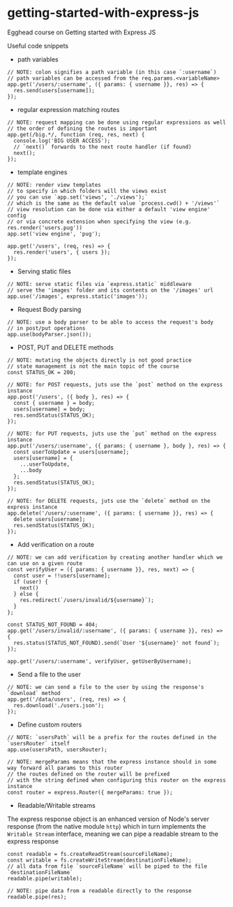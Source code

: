 # getting-started-with-express-js
Egghead course on Getting started with Express JS

Useful code snippets
- path variables
```
// NOTE: colon signifies a path variable (in this case `:username`)
// path variables can be accessed from the req.params.<variableName>
app.get('/users/:username', ({ params: { username }}, res) => {
  res.send(users[username]);
});
```

- regular expression matching routes
```
// NOTE: request mapping can be done using regular expressions as well
// the order of defining the routes is important
app.get(/big.*/, function (req, res, next) {
  console.log('BIG USER ACCESS');
  // `next()` forwards to the next route handler (if found)
  next();
});
```

- template engines
```
// NOTE: render view templates
// to specify in which folders will the views exist
// you can use `app.set('views', './views');`
// which is the same as the default value `process.cwd() + '/views'`
// view resolution can be done via either a default 'view engine' config
// or via concrete extension when specifying the view (e.g. res.render('users.pug'))
app.set('view engine', 'pug');

app.get('/users', (req, res) => {
  res.render('users', { users });
});
```

- Serving static files
```
// NOTE: serve static files via `express.static` middleware
// serve the 'images' folder and its contents on the '/images' url
app.use('/images', express.static('images'));
```

- Request Body parsing
```
// NOTE: use a body parser to be able to access the request's body
// in post/put operations
app.use(bodyParser.json());
```

- POST, PUT and DELETE methods
```
// NOTE: mutating the objects directly is not good practice
// state management is not the main topic of the course
const STATUS_OK = 200;

// NOTE: for POST requests, juts use the `post` method on the express instance
app.post('/users', ({ body }, res) => {
  const { username } = body;
  users[username] = body;
  res.sendStatus(STATUS_OK);
});

// NOTE: for PUT requests, juts use the `put` method on the express instance
app.put('/users/:username', ({ params: { username }, body }, res) => {
  const userToUpdate = users[username];
  users[username] = {
    ...userToUpdate,
    ...body
  };
  res.sendStatus(STATUS_OK);
});

// NOTE: for DELETE requests, juts use the `delete` method on the express instance
app.delete('/users/:username', ({ params: { username }}, res) => {
  delete users[username];
  res.sendStatus(STATUS_OK);
});
```

- Add verification on a route
```
// NOTE: we can add verification by creating another handler which we can use on a given route
const verifyUser = ({ params: { username }}, res, next) => {
  const user = !!users[username];
  if (user) {
    next()
  } else {
    res.redirect(`/users/invalid/${username}`);
  }
};

const STATUS_NOT_FOUND = 404;
app.get('/users/invalid/:username', ({ params: { username }}, res) => {
  res.status(STATUS_NOT_FOUND).send(`User '${username}' not found`);
});

app.get('/users/:username', verifyUser, getUserByUsername);
```

- Send a file to the user
```
// NOTE: we can send a file to the user by using the response's `download` method
app.get('/data/users', (req, res) => {
  res.download('./users.json');
});
```

- Define custom routers
```
// NOTE: `usersPath` will be a prefix for the routes defined in the `usersRouter` itself
app.use(usersPath, usersRouter);

// NOTE: mergeParams means that the express instance should in some way forward all params to this router
// the routes defined on the router will be prefixed
// with the string defined when configuring this router on the express instance
const router = express.Router({ mergeParams: true });
```

- Readable/Writable streams

The express response object is an enhanced version of Node's server response (from the native module `http`)
which in turn implements the `Writable Stream` interface, meaning we can pipe a readable stream to the express response
```
const readable = fs.createReadStream(sourceFileName);
const writable = fs.createWriteStream(destinationFileName);
// all data from file `sourceFileName` will be piped to the file `destinationFileName`
readable.pipe(writable); 

// NOTE: pipe data from a readable directly to the response
readable.pipe(res);
```